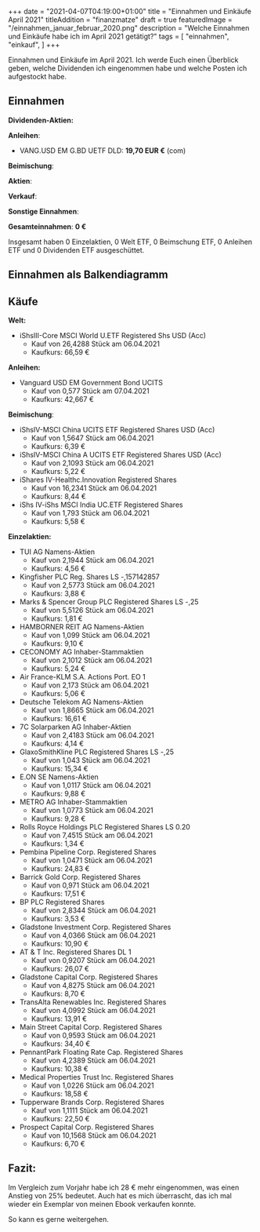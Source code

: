 +++
date = "2021-04-07T04:19:00+01:00"
title = "Einnahmen und Einkäufe April 2021"
titleAddition = "finanzmatze"
draft = true
featuredImage = "/einnahmen_januar_februar_2020.png"
description = "Welche Einnahmen und Einkäufe habe ich im April 2021 getätigt?"
tags = [
    "einnahmen",
    "einkauf",
]
+++

Einnahmen und Einkäufe im April 2021. Ich werde Euch einen Überblick geben,
welche Dividenden ich eingenommen habe und welche Posten ich aufgestockt habe.


## Einnahmen


**Dividenden-Aktien:**


**Anleihen**:

- VANG.USD EM G.BD UETF DLD: **19,70 EUR €** (com)


**Beimischung**:



**Aktien**:



**Verkauf**:



**Sonstige Einnahmen**:



**Gesamteinnahmen**: **0 €**

Insgesamt haben 0 Einzelaktien, 0 Welt ETF, 0 Beimschung ETF, 0 Anleihen ETF und 0 Dividenden ETF ausgeschüttet.


## Einnahmen als Balkendiagramm

<div id="d3id" ></div>
<!-- load the d3.js library -->
<script src="https://d3js.org/d3.v4.min.js"></script>

<script>
var models = [
  {
    "model_name":"Januar",
    "field1":128,
    "field2":113
  },
  {
    "model_name":"Februar",
    "field1":50,
    "field2":144
  },
  {
    "model_name":"März",
    "field1":150,
    "field2":188
  },
];
models = models.map(i => {
  i.model_name = i.model_name;
	return i;
});

var container = d3.select('#d3id'),
    width = 500,
    height = 300,
    margin = {top: 30, right: 20, bottom: 30, left: 50},
    barPadding = .2,
    axisTicks = {qty: 5, outerSize: 0, dateFormat: '%m-%d'};

var svg = container
   .append("svg")
   .attr("width", width)
   .attr("height", height)
   .append("g")
   .attr("transform", `translate(${margin.left},${margin.top})`);

var xScale0 = d3.scaleBand().range([0, width - margin.left - margin.right]).padding(barPadding);
var xScale1 = d3.scaleBand();
var yScale = d3.scaleLinear().range([height - margin.top - margin.bottom, 0]);

var xAxis = d3.axisBottom(xScale0).tickSizeOuter(axisTicks.outerSize);
var yAxis = d3.axisLeft(yScale).ticks(axisTicks.qty).tickSizeOuter(axisTicks.outerSize);

xScale0.domain(models.map(d => d.model_name));
xScale1.domain(['field1', 'field2']).range([0, xScale0.bandwidth()]);
yScale.domain([0, d3.max(models, d => d.field1 > d.field2 ? d.field1 : d.field2)]);

var model_name = svg.selectAll(".model_name")
  .data(models)
  .enter().append("g")
  .attr("class", "model_name")
  .attr("transform", d => `translate(${xScale0(d.model_name)},0)`);

/* Add field1 bars */
model_name.selectAll(".bar.field1")
  .data(d => [d])
  .enter()
  .append("rect")
  .attr("class", "bar field1")
.style("fill","#69b3a2")
  .attr("x", d => xScale1('field1'))
  .attr("y", d => yScale(d.field1))
  .attr("width", xScale1.bandwidth())
  .attr("height", d => {
    return height - margin.top - margin.bottom - yScale(d.field1)
  });

/* Add field2 bars */
model_name.selectAll(".bar.field2")
  .data(d => [d])
  .enter()
  .append("rect")
  .attr("class", "bar field2")
.style("fill","#404080")
  .attr("x", d => xScale1('field2'))
  .attr("y", d => yScale(d.field2))
  .attr("width", xScale1.bandwidth())
  .attr("height", d => {
    return height - margin.top - margin.bottom - yScale(d.field2)
  });

// Add the X Axis
svg.append("g")
   .attr("class", "x axis")
   .attr("transform", `translate(0,${height - margin.top - margin.bottom})`)
   .call(xAxis);

// Add the Y Axis
svg.append("g")
   .attr("class", "y axis")
   .call(yAxis);

svg.append("text")
   .attr("transform", "rotate(0)")
   .attr("y", "-2em")
   .attr("dy", "1em")
   .style("text-anchor", "end")
   .text("€");

// Handmade legend
svg.append("circle").attr("cx",15).attr("cy",-10).attr("r", 6).style("fill", "#69b3a2")
svg.append("circle").attr("cx",15).attr("cy",20).attr("r", 6).style("fill", "#404080")
svg.append("text").attr("x", 30).attr("y", -5).text("2020").style("font-size", "15px").attr("alignment-baseline","middle")
svg.append("text").attr("x", 30).attr("y", 25).text("2021").style("font-size", "15px").attr("alignment-baseline","middle")
</script>


## Käufe

**Welt:**

- iShsIII-Core MSCI World U.ETF Registered Shs USD (Acc)
  - Kauf von 26,4288 Stück am 06.04.2021
  - Kaufkurs: 66,59 €



**Anleihen:**

- Vanguard USD EM Government Bond UCITS
  - Kauf von 0,577 Stück am 07.04.2021
  - Kaufkurs: 42,667 €


**Beimischung**:

- iShsIV-MSCI China UCITS ETF Registered Shares USD (Acc)
  - Kauf von 1,5647 Stück am 06.04.2021
  - Kaufkurs: 6,39 €
- iShsIV-MSCI China A UCITS ETF Registered Shares USD (Acc)
  - Kauf von 2,1093 Stück am 06.04.2021
  - Kaufkurs: 5,22 €
- iShares IV-Healthc.Innovation Registered Shares
  - Kauf von 16,2341 Stück am 06.04.2021
  - Kaufkurs: 8,44 €
- iShs IV-iShs MSCI India UC.ETF Registered Shares
  - Kauf von 1,793 Stück am 06.04.2021
  - Kaufkurs: 5,58 €


**Einzelaktien:**

- TUI AG Namens-Aktien
  - Kauf von 2,1944 Stück am 06.04.2021
  - Kaufkurs: 4,56 €
- Kingfisher PLC Reg. Shares LS -,157142857
  - Kauf von 2,5773 Stück am 06.04.2021
  - Kaufkurs: 3,88 €
- Marks & Spencer Group PLC Registered Shares LS -,25
  - Kauf von 5,5126 Stück am 06.04.2021
  - Kaufkurs: 1,81 €
- HAMBORNER REIT AG Namens-Aktien
  - Kauf von 1,099 Stück am 06.04.2021
  - Kaufkurs: 9,10 €
- CECONOMY AG Inhaber-Stammaktien
  - Kauf von 2,1012 Stück am 06.04.2021
  - Kaufkurs: 5,24 €
- Air France-KLM S.A. Actions Port. EO 1
  - Kauf von 2,173 Stück am 06.04.2021
  - Kaufkurs: 5,06 €
- Deutsche Telekom AG Namens-Aktien
  - Kauf von 1,8665 Stück am 06.04.2021
  - Kaufkurs: 16,61 €
- 7C Solarparken AG Inhaber-Aktien
  - Kauf von 2,4183 Stück am 06.04.2021
  - Kaufkurs: 4,14 €
- GlaxoSmithKline PLC Registered Shares LS -,25
  - Kauf von 1,043 Stück am 06.04.2021
  - Kaufkurs: 15,34 €
- E.ON SE Namens-Aktien
  - Kauf von 1,0117 Stück am 06.04.2021
  - Kaufkurs: 9,88 €
- METRO AG Inhaber-Stammaktien
  - Kauf von 1,0773 Stück am 06.04.2021
  - Kaufkurs: 9,28 €
- Rolls Royce Holdings PLC Registered Shares LS 0.20
  - Kauf von 7,4515 Stück am 06.04.2021
  - Kaufkurs: 1,34 €
- Pembina Pipeline Corp. Registered Shares
  - Kauf von 1,0471 Stück am 06.04.2021
  - Kaufkurs: 24,83 €
- Barrick Gold Corp. Registered Shares
  - Kauf von 0,971 Stück am 06.04.2021
  - Kaufkurs: 17,51 €
- BP PLC Registered Shares
  - Kauf von 2,8344 Stück am 06.04.2021
  - Kaufkurs: 3,53 €
- Gladstone Investment Corp. Registered Shares
  - Kauf von 4,0366 Stück am 06.04.2021
  - Kaufkurs: 10,90 €
- AT & T Inc. Registered Shares DL 1
  - Kauf von 0,9207 Stück am 06.04.2021
  - Kaufkurs: 26,07 €
- Gladstone Capital Corp. Registered Shares
  - Kauf von 4,8275 Stück am 06.04.2021
  - Kaufkurs: 8,70 €
- TransAlta Renewables Inc. Registered Shares
  - Kauf von 4,0992 Stück am 06.04.2021
  - Kaufkurs: 13,91 €
- Main Street Capital Corp. Registered Shares
  - Kauf von 0,9593 Stück am 06.04.2021
  - Kaufkurs: 34,40 €
- PennantPark Floating Rate Cap. Registered Shares
  - Kauf von 4,2389 Stück am 06.04.2021
  - Kaufkurs: 10,38 €
- Medical Properties Trust Inc. Registered Shares
  - Kauf von 1,0226 Stück am 06.04.2021
  - Kaufkurs: 18,58 €
- Tupperware Brands Corp. Registered Shares
  - Kauf von 1,1111 Stück am 06.04.2021
  - Kaufkurs: 22,50 €
- Prospect Capital Corp. Registered Shares
  - Kauf von 10,1568 Stück am 06.04.2021
  - Kaufkurs: 6,70 €


## Fazit:

Im Vergleich zum Vorjahr habe ich 28 € mehr eingenommen, was einen Anstieg von 25% bedeutet. Auch hat es mich
überrascht, das ich mal wieder ein Exemplar von meinen Ebook verkaufen konnte.

So kann es gerne weitergehen.

